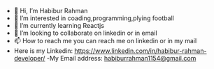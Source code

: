 - 👋 Hi, I’m Habibur Rahman
- 👀 I’m interested in coading,programming,plying football
- 🌱 I’m currently learning Reactjs
- 💞️ I’m looking to collaborate on linkedin or in email
- 📫 How to reach me you can reach me on linkedin or in my mail
- Here is my Linkedin: https://www.linkedin.com/in/habibur-rahman-developer/
-My Email address: habiburrahman1154@gmail.com

<!---
habibdeveloper12/habibdeveloper12 is a ✨ special ✨ repository because its `README.md` (this file) appears on your GitHub profile.
You can click the Preview link to take a look at your changes.
--->
